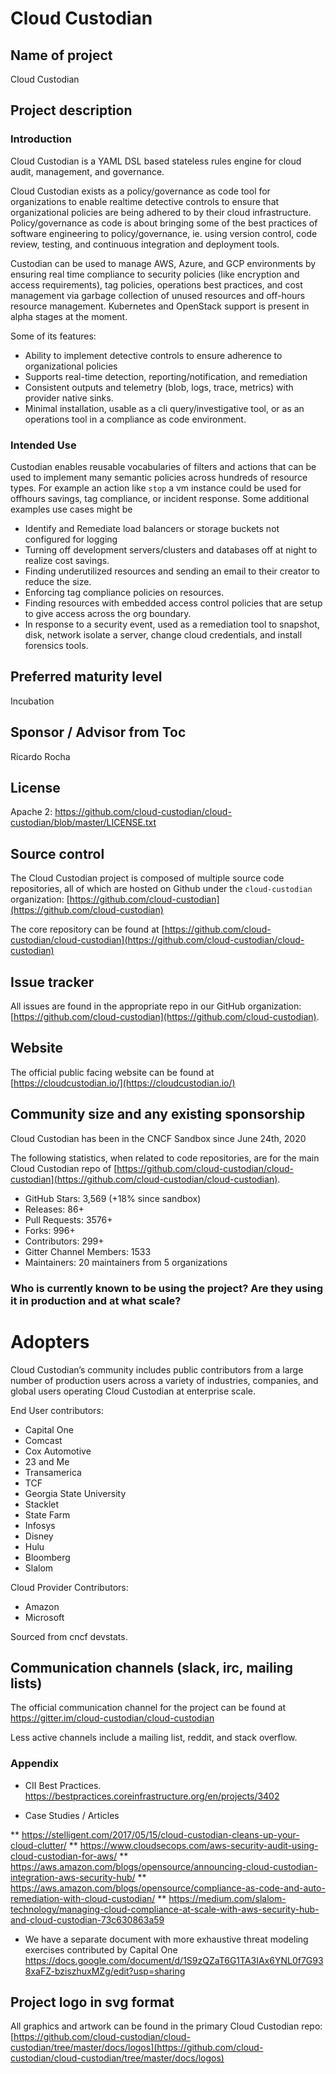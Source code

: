 # Cloud Custodian

## Name of project

Cloud Custodian

## Project description

### Introduction

Cloud Custodian is a YAML DSL based stateless rules engine for cloud
audit, management, and governance.

Cloud Custodian exists as a policy/governance as code tool for
organizations to enable realtime detective controls to ensure that
organizational policies are being adhered to by their cloud
infrastructure. Policy/governance as code is about bringing some of
the best practices of software engineering to policy/governance,
ie. using version control, code review, testing, and continuous
integration and deployment tools.

Custodian can be used to manage AWS, Azure, and GCP environments by
ensuring real time compliance to security policies (like encryption
and access requirements), tag policies, operations best practices, and
cost management via garbage collection of unused resources and
off-hours resource management. Kubernetes and OpenStack support is
present in alpha stages at the moment.

Some of its features:
* Ability to implement detective controls to ensure adherence to organizational policies
* Supports real-time detection, reporting/notification, and remediation
* Consistent outputs and telemetry (blob, logs, trace, metrics) with provider native sinks.
* Minimal installation, usable as a cli query/investigative tool, or as an operations tool in a compliance as code environment.


### Intended Use

Custodian enables reusable vocabularies of filters and actions that
can be used to implement many semantic policies across hundreds of
resource types. For example an action like `stop` a vm instance could
be used for offhours savings, tag compliance, or incident
response. Some additional examples use cases might be

* Identify and Remediate load balancers or storage buckets not
  configured for logging
* Turning off development servers/clusters and databases off at night
  to realize cost savings.
* Finding underutilized resources and sending an email to their
  creator to reduce the size.
* Enforcing tag compliance policies on resources.
* Finding resources with embedded access control policies that are
  setup to give access across the org boundary.
* In response to a security event, used as a remediation tool to
  snapshot, disk, network isolate a server, change cloud credentials,
  and install forensics tools.

## Preferred maturity level

Incubation

## Sponsor / Advisor from Toc

Ricardo Rocha

## License

Apache 2:
https://github.com/cloud-custodian/cloud-custodian/blob/master/LICENSE.txt

## Source control

The Cloud Custodian project is composed of multiple source code
repositories, all of which are hosted on Github under the
`cloud-custodian` organization:
[https://github.com/cloud-custodian](https://github.com/cloud-custodian)

The core repository can be found at
[https://github.com/cloud-custodian/cloud-custodian](https://github.com/cloud-custodian/cloud-custodian)

## Issue tracker

All issues are found in the appropriate repo in our GitHub organization:
[https://github.com/cloud-custodian](https://github.com/cloud-custodian).

## Website

The official public facing website can be found at [https://cloudcustodian.io/](https://cloudcustodian.io/)

## Community size and any existing sponsorship

Cloud Custodian has been in the CNCF Sandbox since June 24th, 2020

The following statistics, when related to code repositories, are for
the main Cloud Custodian repo of
[https://github.com/cloud-custodian/cloud-custodian](https://github.com/cloud-custodian/cloud-custodian).

* GitHub Stars: 3,569  (+18% since sandbox)
* Releases: 86+
* Pull Requests: 3576+
* Forks: 996+
* Contributors: 299+
* Gitter Channel Members: 1533
* Maintainers: 20 maintainers from 5 organizations



### Who is currently known to be using the project? Are they using it in production and at what scale?

# Adopters

Cloud Custodian’s community includes public contributors from a large number of
production users across a variety of industries, companies, and global
users operating Cloud Custodian at enterprise scale.

End User contributors:

 - Capital One
 - Comcast
 - Cox Automotive
 - 23 and Me
 - Transamerica
 - TCF
 - Georgia State University
 - Stacklet
 - State Farm
 - Infosys
 - Disney
 - Hulu
 - Bloomberg
 - Slalom

Cloud Provider Contributors:

 - Amazon
 - Microsoft

Sourced from cncf devstats.

## Communication channels (slack, irc, mailing lists)

The official communication channel for the project can be found at https://gitter.im/cloud-custodian/cloud-custodian

Less active channels include a mailing list, reddit, and stack overflow.

### Appendix

* CII Best Practices. https://bestpractices.coreinfrastructure.org/en/projects/3402

* Case Studies / Articles

** https://stelligent.com/2017/05/15/cloud-custodian-cleans-up-your-cloud-clutter/
** https://www.cloudsecops.com/aws-security-audit-using-cloud-custodian-for-aws/
** https://aws.amazon.com/blogs/opensource/announcing-cloud-custodian-integration-aws-security-hub/
** https://aws.amazon.com/blogs/opensource/compliance-as-code-and-auto-remediation-with-cloud-custodian/
** https://medium.com/slalom-technology/managing-cloud-compliance-at-scale-with-aws-security-hub-and-cloud-custodian-73c630863a59

* We have a separate document with more exhaustive threat modeling
  exercises contributed by Capital One
  https://docs.google.com/document/d/1S9zQZaT6G1TA3IAx6YNL0f7G938xaFZ-bziszhuxMZg/edit?usp=sharing

## Project logo in svg format

All graphics and artwork can be found in the primary Cloud Custodian repo:
[https://github.com/cloud-custodian/cloud-custodian/tree/master/docs/logos](https://github.com/cloud-custodian/cloud-custodian/tree/master/docs/logos)
